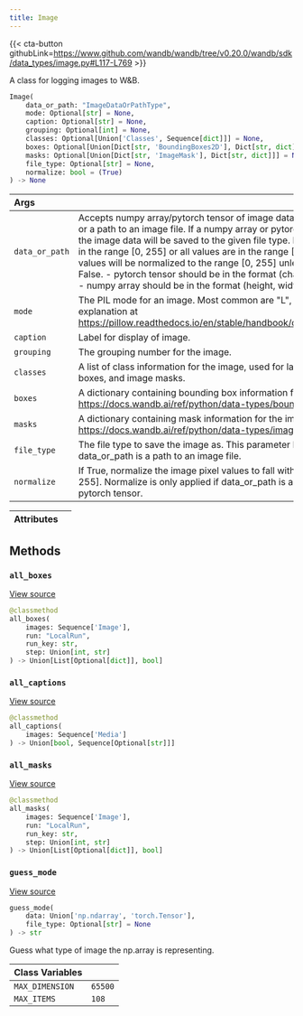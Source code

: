 ```yaml
---
title: Image
---
```


{{< cta-button githubLink=https://www.github.com/wandb/wandb/tree/v0.20.0/wandb/sdk/data_types/image.py#L117-L769 >}}

A class for logging images to W&B.

```python
Image(
    data_or_path: "ImageDataOrPathType",
    mode: Optional[str] = None,
    caption: Optional[str] = None,
    grouping: Optional[int] = None,
    classes: Optional[Union['Classes', Sequence[dict]]] = None,
    boxes: Optional[Union[Dict[str, 'BoundingBoxes2D'], Dict[str, dict]]] = None,
    masks: Optional[Union[Dict[str, 'ImageMask'], Dict[str, dict]]] = None,
    file_type: Optional[str] = None,
    normalize: bool = (True)
) -> None
```

| Args |  |
| :--- | :--- |
|  `data_or_path` |  Accepts numpy array/pytorch tensor of image data, a PIL image object, or a path to an image file. If a numpy array or pytorch tensor is provided, the image data will be saved to the given file type. If the values are not in the range [0, 255] or all values are in the range [0, 1], the image pixel values will be normalized to the range [0, 255] unless `normalize` is set to False. - pytorch tensor should be in the format (channel, height, width) - numpy array should be in the format (height, width, channel) |
|  `mode` |  The PIL mode for an image. Most common are "L", "RGB", "RGBA". Full explanation at https://pillow.readthedocs.io/en/stable/handbook/concepts.html#modes |
|  `caption` |  Label for display of image. |
|  `grouping` |  The grouping number for the image. |
|  `classes` |  A list of class information for the image, used for labeling bounding boxes, and image masks. |
|  `boxes` |  A dictionary containing bounding box information for the image. see: https://docs.wandb.ai/ref/python/data-types/boundingboxes2d/ |
|  `masks` |  A dictionary containing mask information for the image. see: https://docs.wandb.ai/ref/python/data-types/imagemask/ |
|  `file_type` |  The file type to save the image as. This parameter has no effect if data_or_path is a path to an image file. |
|  `normalize` |  If True, normalize the image pixel values to fall within the range of [0, 255]. Normalize is only applied if data_or_path is a numpy array or pytorch tensor. |

| Attributes |  |
| :--- | :--- |

## Methods

### `all_boxes`

[View source](https://www.github.com/wandb/wandb/tree/v0.20.0/wandb/sdk/data_types/image.py#L690-L711)

```python
@classmethod
all_boxes(
    images: Sequence['Image'],
    run: "LocalRun",
    run_key: str,
    step: Union[int, str]
) -> Union[List[Optional[dict]], bool]
```

### `all_captions`

[View source](https://www.github.com/wandb/wandb/tree/v0.20.0/wandb/sdk/data_types/image.py#L713-L717)

```python
@classmethod
all_captions(
    images: Sequence['Media']
) -> Union[bool, Sequence[Optional[str]]]
```

### `all_masks`

[View source](https://www.github.com/wandb/wandb/tree/v0.20.0/wandb/sdk/data_types/image.py#L667-L688)

```python
@classmethod
all_masks(
    images: Sequence['Image'],
    run: "LocalRun",
    run_key: str,
    step: Union[int, str]
) -> Union[List[Optional[dict]], bool]
```

### `guess_mode`

[View source](https://www.github.com/wandb/wandb/tree/v0.20.0/wandb/sdk/data_types/image.py#L560-L591)

```python
guess_mode(
    data: Union['np.ndarray', 'torch.Tensor'],
    file_type: Optional[str] = None
) -> str
```

Guess what type of image the np.array is representing.

| Class Variables |  |
| :--- | :--- |
|  `MAX_DIMENSION`<a id="MAX_DIMENSION"></a> |  `65500` |
|  `MAX_ITEMS`<a id="MAX_ITEMS"></a> |  `108` |
